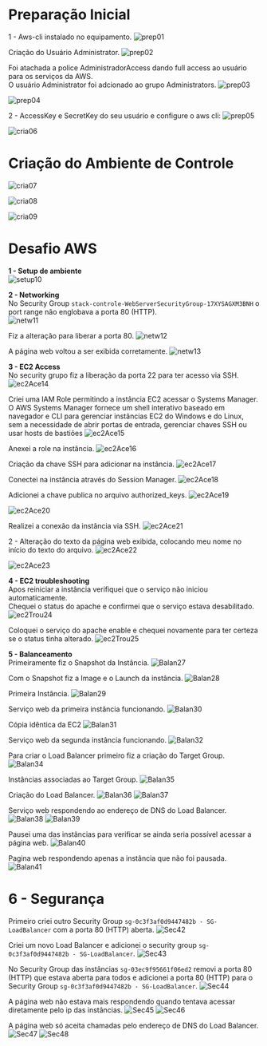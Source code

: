 # Preparação Inicial<br>
1 - Aws-cli instalado no equipamento.
![prep01](Imagens/Preparacao_Ambiante/Imagem_1.png)

Criação do Usuário Administrator. 
![prep02](Imagens/Preparacao_Ambiante/Imagem_2.png)

Foi atachada a police AdministradorAccess dando full access ao usuário para os serviços da AWS.<br>
O usuário Administrator foi adcionado ao grupo Administrators.
![prep03](Imagens/Preparacao_Ambiante/Imagem_3.png)

![prep04](Imagens/Preparacao_Ambiante/Imagem_4.png)

2 - AccessKey e SecretKey do seu usuário e configure o aws cli:
![prep05](Imagens/Preparacao_Ambiante/Imagem_5.png)

![cria06](Imagens/Criancao_Ambiente/Imagem_6.png)

# Criação do Ambiente de Controle<br>
![cria07](Imagens/Criancao_Ambiente/Imagem_7.png)

![cria08](Imagens/Criancao_Ambiente/Imagem_8.png)

![cria09](Imagens/Criancao_Ambiente/Imagem_9.png)

# Desafio AWS

**1 - Setup de ambiente**<br>
![setup10](Imagens/1_Setup_Ambiente/Imagem_10.png)

**2 - Networking**<br>
No Security Group ```stack-controle-WebServerSecurityGroup-17XYSAGXM3BNH``` o port range não englobava a porta 80 (HTTP).<br>
![netw11](Imagens/2_Networking/Imagem_11.png)

Fiz a alteração para liberar a porta 80.
![netw12](Imagens/2_Networking/Imagem_12.png)

A página web voltou a ser exibida corretamente.
![netw13](Imagens/2_Networking/Imagem_13.png)

**3 - EC2 Access**<br>
No security grupo fiz a liberação da porta 22 para ter acesso via SSH. 
![ec2Ace14](Imagens/3_EC2_Access/Imagem_14.png)

Criei uma IAM Role permitindo a instância EC2 acessar o Systems Manager.<br>
O AWS Systems Manager fornece um shell interativo baseado em navegador e CLI para gerenciar instâncias EC2 do Windows e do Linux, sem a necessidade de abrir portas de entrada, gerenciar chaves SSH ou usar hosts de bastiões
![ec2Ace15](Imagens/3_EC2_Access/Imagem_15.png)

Anexei a role na instância.
![ec2Ace16](Imagens/3_EC2_Access/Imagem_16.png)

Criação da chave SSH para adicionar na instância.
![ec2Ace17](Imagens/3_EC2_Access/Imagem_17.png)

Conectei na instância através do Session Manager.
![ec2Ace18](Imagens/3_EC2_Access/Imagem_18.png)

Adicionei a chave publica no arquivo authorized_keys.
![ec2Ace19](Imagens/3_EC2_Access/Imagem_19.png)

![ec2Ace20](Imagens/3_EC2_Access/Imagem_20.png)

Realizei a conexão da instância via SSH.
![ec2Ace21](Imagens/3_EC2_Access/Imagem_21.png)

2 - Alteração do texto da página web exibida, colocando meu nome no início do texto do arquivo.
![ec2Ace22](Imagens/3_EC2_Access/Imagem_22.png)

![ec2Ace23](Imagens/3_EC2_Access/Imagem_23.png)

**4 - EC2 troubleshooting**<br>
Apos reiniciar a instância verifiquei que o serviço não iniciou automaticamente.<br>
Chequei o status do apache e confirmei que o serviço estava desabilitado.
![ec2Trou24](Imagens/4_EC2_Troubleshooting/Imagem_24.png)

Coloquei o serviço do apache enable e chequei novamente para ter certeza se o status tinha alterado.
![ec2Trou25](Imagens/4_EC2_Troubleshooting/Imagem_25.png)

**5 - Balanceamento**<br>
Primeiramente fiz o Snapshot da Instância.
![Balan27](Imagens/5_Balanceamento/Imagem_27.png)

Com o Snapshot fiz a Image e o Launch da instância. 
![Balan28](Imagens/5_Balanceamento/Imagem_28.png)

Primeira Instância.
![Balan29](Imagens/5_Balanceamento/Imagem_29.png)

Serviço web da primeira instância funcionando.
![Balan30](Imagens/5_Balanceamento/Imagem_30.png)

Cópia idêntica da EC2
![Balan31](Imagens/5_Balanceamento/Imagem_31.png)

Serviço web da segunda instância funcionando.
![Balan32](Imagens/5_Balanceamento/Imagem_32.png)

Para criar o Load Balancer primeiro fiz a criação do Target Group.
![Balan34](Imagens/5_Balanceamento/Imagem_34.png)

Instâncias associadas ao Target Group. 
![Balan35](Imagens/5_Balanceamento/Imagem_35.png)

Criação do Load Balancer.
![Balan36](Imagens/5_Balanceamento/Imagem_36.png)
![Balan37](Imagens/5_Balanceamento/Imagem_37.png)

Serviço web respondendo ao endereço de DNS do Load Balancer.
![Balan38](Imagens/5_Balanceamento/Imagem_38.png)
![Balan39](Imagens/5_Balanceamento/Imagem_39.png)

Pausei uma das instâncias para verificar se ainda seria possível acessar a página web.
![Balan40](Imagens/5_Balanceamento/Imagem_40.png)

Pagina web respondendo apenas a instância que não foi pausada.
![Balan41](Imagens/5_Balanceamento/Imagem_41.png)

# **6 - Segurança**

Primeiro criei outro Security Group ```sg-0c3f3af0d9447482b - SG-LoadBalancer``` com a porta 80 (HTTP) aberta. 
![Sec42](Imagens/6_Seguranca/Imagem_42.png)

Criei um novo Load Balancer e adicionei o security group ```sg-0c3f3af0d9447482b - SG-LoadBalancer```. 
![Sec43](Imagens/6_Seguranca/Imagem_43.png)

No Security Group das instâncias ```sg-03ec9f95661f06ed2``` removi a porta 80 (HTTP) que estava aberta para todos e adicionei a porta 80 (HTTP) para o Security Group ```sg-0c3f3af0d9447482b - SG-LoadBalancer```.
![Sec44](Imagens/6_Seguranca/Imagem_44.png)

A página web não estava mais respondendo quando tentava acessar diretamente pelo ip das instâncias.
![Sec45](Imagens/6_Seguranca/Imagem_45.png)
![Sec46](Imagens/6_Seguranca/Imagem_46.png)

A página web só aceita chamadas pelo endereço de DNS do Load Balancer.
![Sec47](Imagens/6_Seguranca/Imagem_47.png)
![Sec48](Imagens/6_Seguranca/Imagem_48.png)
